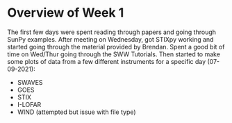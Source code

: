 # Overview of Week 1

The first few days were spent reading through papers and going through SunPy examples. After meeting on Wednesday, got STIXpy working and started going through the material provided by Brendan. Spent a good bit of time on Wed/Thur going through the SWW Tutorials. Then started to make some plots of data from a few different instruments for a specific day (07-09-2021):
* SWAVES
* GOES
* STIX
* I-LOFAR
* WIND (attempted but issue with file type)
